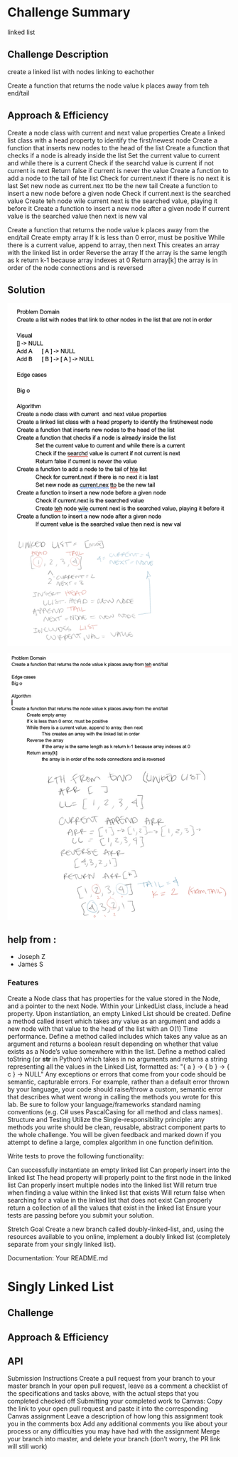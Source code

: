 # Challenge Summary
linked list

## Challenge Description
create a linked list with nodes linking to eachother

Create a function that returns the node value k places away from teh end/tail

## Approach & Efficiency
 Create a node class with current  and next value properties
Create a linked list class with a head property to identify the first/newest node
Create a function that inserts new nodes to the head of the list
Create a function that checks if a node is already inside the list
	Set the current value to current and while there is a current
	Check if the searchd value is current if not current is next
	Return false if current is never the value
Create a function to add a node to the tail of hte list
	Check for current.next if there is no next it is last
	Set new node as current.nex tto be the new tail
Create a function to insert a new node before a given node
	Check if current.next is the searched value
	Create teh node wile current next is the searched value, playing it before it
Create a function to insert a new node after a given node
If current value is the searched value then next is new val

Create a function that returns the node value k places away from the end/tail
	Create empty array
	If k is less than 0 error, must be positive
	While there is a current value, append to array, then next
		This creates an array with the linked list in order
	Reverse the array
		If the array is the same length as k return k-1 because array indexes at 0
	Return array[k]
the array is in order of the node connections and is reversed



## Solution
![linked list whiteboard image](/assets/linked_list.png)

![ll kth from end whiteboard image](/assets/ll_kth_from_end.png)

## help from :
- Joseph Z
- James S

### Features
Create a Node class that has properties for the value stored in the Node, and a pointer to the next Node.
Within your LinkedList class, include a head property. Upon instantiation, an empty Linked List should be created.
Define a method called insert which takes any value as an argument and adds a new node with that value to the head of the list with an O(1) Time performance.
Define a method called includes which takes any value as an argument and returns a boolean result depending on whether that value exists as a Node’s value somewhere within the list.
Define a method called toString (or __str__ in Python) which takes in no arguments and returns a string representing all the values in the Linked List, formatted as:
"{ a } -> { b } -> { c } -> NULL"
Any exceptions or errors that come from your code should be semantic, capturable errors. For example, rather than a default error thrown by your language, your code should raise/throw a custom, semantic error that describes what went wrong in calling the methods you wrote for this lab.
Be sure to follow your language/frameworks standard naming conventions (e.g. C# uses PascalCasing for all method and class names).
Structure and Testing
Utilize the Single-responsibility principle: any methods you write should be clean, reusable, abstract component parts to the whole challenge. You will be given feedback and marked down if you attempt to define a large, complex algorithm in one function definition.

Write tests to prove the following functionality:

Can successfully instantiate an empty linked list
Can properly insert into the linked list
The head property will properly point to the first node in the linked list
Can properly insert multiple nodes into the linked list
Will return true when finding a value within the linked list that exists
Will return false when searching for a value in the linked list that does not exist
Can properly return a collection of all the values that exist in the linked list
Ensure your tests are passing before you submit your solution.

Stretch Goal
Create a new branch called doubly-linked-list, and, using the resources available to you online, implement a doubly linked list (completely separate from your singly linked list).

Documentation: Your README.md
# Singly Linked List
<!-- Short summary or background information -->

## Challenge
<!-- Description of the challenge -->

## Approach & Efficiency
<!-- What approach did you take? Why? What is the Big O space/time for this approach? -->

## API
<!-- Description of each method publicly available to your Linked List -->
Submission Instructions
Create a pull request from your branch to your master branch
In your open pull request, leave as a comment a checklist of the specifications and tasks above, with the actual steps that you completed checked off
Submitting your completed work to Canvas:
Copy the link to your open pull request and paste it into the corresponding Canvas assignment
Leave a description of how long this assignment took you in the comments box
Add any additional comments you like about your process or any difficulties you may have had with the assignment
Merge your branch into master, and delete your branch (don’t worry, the PR link will still work)
